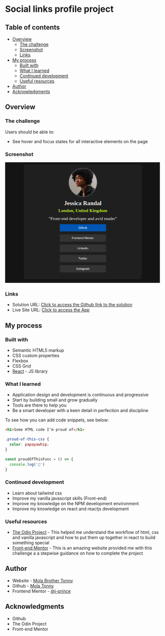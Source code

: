# Social links profile project

## Table of contents

- [Overview](#overview)
  - [The challenge](#the-challenge)
  - [Screenshot](#screenshot)
  - [Links](#links)
- [My process](#my-process)
  - [Built with](#built-with)
  - [What I learned](#what-i-learned)
  - [Continued development](#continued-development)
  - [Useful resources](#useful-resources)
- [Author](#author)
- [Acknowledgments](#acknowledgments)

## Overview

### The challenge

Users should be able to:

- See hover and focus states for all interactive elements on the page

### Screenshot

![](./public/App%20Screenshot.png)


### Links

- Solution URL: [Click to access the Github lInk to the solution](https://github.com/i-prince/Social-Links-Profile)
- Live Site URL: [Click to access the App](https://i-prince.github.io/Social-Links-Profile/)

## My process

### Built with

- Semantic HTML5 markup
- CSS custom properties
- Flexbox
- CSS Grid
- [React](https://reactjs.org/) - JS library

### What I learned

- Application design and development is continuous and progressive
- Start by building small and grow gradually
- Tools are there to help you
- Be a smart developer with a keen detail in perfection and discipline

To see how you can add code snippets, see below:

```html
<h1>Some HTML code I'm proud of</h1>
```
```css
.proud-of-this-css {
  color: papayawhip;
}
```
```js
const proudOfThisFunc = () => {
  console.log('🎉')
}
```

### Continued development

- Learn about tailwind css
- Improve my vanilla javascript skills (Front-end)
- Improve my knowledge on the NPM development environment
- Improve my knowledge on react and reactjs development

### Useful resources

- [The Odin Project](https://www.theodinproject.com/dashboard) - This helped me understand the workflow of html, css and vanilla javascript and how to put them up together in react to build something special
- [Front-end Mentor](https://www.frontendmentor.io/) - This is an amazing website provided me with this challenge a a stepwise guidance on how to complete the project

## Author

- Website - [Mola Brother Tonny](https://www.your-site.com)
- Github - [Mola Tonny](https://github.com/i-prince)
- Frontend Mentor - [@i-prince](https://www.frontendmentor.io/profile/i-prince)

## Acknowledgments

- Github
- The Odin Project
- Front-end Mentor
